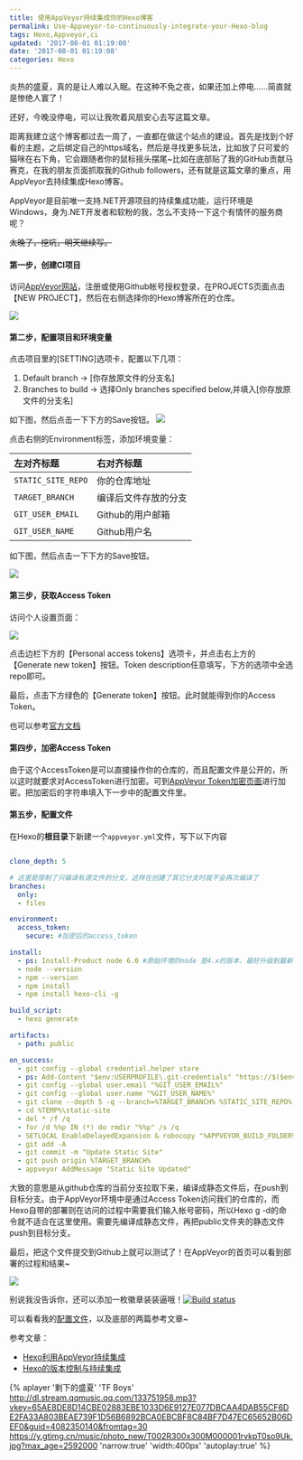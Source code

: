 ```yaml
---
title: 使用AppVeyor持续集成你的Hexo博客
permalink: Use-Appveyor-to-continuously-integrate-your-Hexo-blog
tags: Hexo,Appveyor,ci
updated: '2017-08-01 01:19:08'
date: '2017-08-01 01:19:08'
categories: Hexo
---
```


炎热的盛夏，真的是让人难以入眠。在这种不免之夜，如果还加上停电……简直就是惨绝人寰了！

还好，今晚没停电，可以让我吹着风扇安心去写这篇文章。

距离我建立这个博客都过去一周了，一直都在做这个站点的建设。首先是找到个好看的主题，之后绑定自己的https域名，然后是寻找更多玩法，比如放了只可爱的猫咪在右下角，它会跟随者你的鼠标摇头摆尾~比如在底部贴了我的GitHub贡献马赛克，在我的朋友页面抓取我的Github followers，还有就是这篇文章的重点，用AppVeyor去持续集成Hexo博客。

AppVeyor是目前唯一支持.NET开源项目的持续集成功能，运行环境是Windows，身为.NET开发者和软粉的我，怎么不支持一下这个有情怀的服务商呢？

<del>太晚了，挖坑，明天继续写。</del> 

#### 第一步，创建CI项目

访问[AppVeyor网站](https://ci.appveyor.com/projects)，注册或使用Github帐号授权登录，在PROJECTS页面点击【NEW PROJECT】，然后在右侧选择你的Hexo博客所在的仓库。

![](1.png)

#### 第二步，配置项目和环境变量

点击项目里的[SETTING]选项卡，配置以下几项：

1. Default branch -> [你存放原文件的分支名]
2. Branches to build -> 选择Only branches specified below,并填入[你存放原文件的分支名]

如下图，然后点击一下下方的Save按钮。
![](2.png)

点击右侧的Environment标签，添加环境变量：

| 左对齐标题 | 右对齐标题 |
| :------| :------ 
| `STATIC_SITE_REPO` | 你的仓库地址 |
| `TARGET_BRANCH` | 编译后文件存放的分支 | 
| `GIT_USER_EMAIL`| Github的用户邮箱 |
| `GIT_USER_NAME` | Github用户名 |

如下图，然后点击一下下方的Save按钮。

![](3.png)

#### 第三步，获取Access Token

访问个人设置页面：

![](4.png)

点击边栏下方的【Personal access tokens】选项卡，并点击右上方的【Generate new token】按钮。Token description任意填写，下方的选项中全选repo即可。

最后，点击下方绿色的【Generate token】按钮。此时就能得到你的Access Token。

也可以参考[官方文档](https://help.github.com/articles/creating-a-personal-access-token-for-the-command-line/)

#### 第四步，加密Access Token

由于这个AccessToken是可以直接操作你的仓库的，而且配置文件是公开的，所以这时就要求对AccessToken进行加密。可到[AppVeyor Token加密页面](https://ci.appveyor.com/tools/encrypt)进行加密。把加密后的字符串填入下一步中的配置文件里。

#### 第五步，配置文件

在Hexo的**根目录**下新建一个`appveyor.yml`文件，写下以下内容

```yaml

clone_depth: 5

# 这里是限制了只编译有源文件的分支，这样在创建了其它分支时就不会再次编译了
branches:
  only:
  - files

environment:
  access_token:
    secure: #加密后的access_token

install:
  - ps: Install-Product node 6.0 #原始环境的node 是4.x的版本，最好升级到最新的版本，防止Hexo的插件无法安装
  - node --version
  - npm --version
  - npm install
  - npm install hexo-cli -g

build_script:
  - hexo generate

artifacts:
  - path: public

on_success:
  - git config --global credential.helper store
  - ps: Add-Content "$env:USERPROFILE\.git-credentials" "https://$($env:access_token):x-oauth-basic@github.com`n"
  - git config --global user.email "%GIT_USER_EMAIL%"
  - git config --global user.name "%GIT_USER_NAME%"
  - git clone --depth 5 -q --branch=%TARGET_BRANCH% %STATIC_SITE_REPO% %TEMP%\static-site
  - cd %TEMP%\static-site
  - del * /f /q
  - for /d %%p IN (*) do rmdir "%%p" /s /q
  - SETLOCAL EnableDelayedExpansion & robocopy "%APPVEYOR_BUILD_FOLDER%\public" "%TEMP%\static-site" /e & IF !ERRORLEVEL! EQU 1 (exit 0) ELSE (IF !ERRORLEVEL! EQU 3 (exit 0) ELSE (exit 1))
  - git add -A
  - git commit -m "Update Static Site"
  - git push origin %TARGET_BRANCH%
  - appveyor AddMessage "Static Site Updated"

```

大致的意思是从github仓库的当前分支拉取下来，编译成静态文件后，在push到目标分支。由于AppVeyor环境中是通过Access Token访问我们的仓库的，而Hexo自带的部署则在访问的过程中需要我们输入帐号密码，所以Hexo g -d的命令就不适合在这里使用。需要先编译成静态文件，再把public文件夹的静态文件push到目标分支。

最后，把这个文件提交到Github上就可以测试了！在AppVeyor的首页可以看到部署的过程和结果~

![](5.png)

别说我没告诉你，还可以添加一枚徽章装装逼哦！[![Build status](https://ci.appveyor.com/api/projects/status/b0wack7uxrvifijj/branch/files?svg=true)](https://ci.appveyor.com/project/ElderJames/elderjames-github-io/branch/files)


可以看看我的[配置文件](https://github.com/ElderJames/elderjames.github.io/blob/files/appveyor.yml)，以及底部的两篇参考文章~

参考文章：
- [Hexo利用AppVeyor持续集成](http://www.shong.win/blog/2017/02/19/hexo-ci/)
- [Hexo的版本控制与持续集成](https://formulahendry.github.io/2016/12/04/hexo-ci/)


{% aplayer '剩下的盛夏' 'TF Boys' http://dl.stream.qqmusic.qq.com/133751958.mp3?vkey=65AE8DE8D14CBE02883EBE1033D6E9127E077DBCAA4DAB55CF6DE2FA33A803BEAE739F1D56B6892BCA0EBCBF8C84BF7D47EC65652B06DEF0&guid=4082350140&fromtag=30 https://y.gtimg.cn/music/photo_new/T002R300x300M000001rvkpT0so9Uk.jpg?max_age=2592000 'narrow:true' 'width:400px' 'autoplay:true' %}